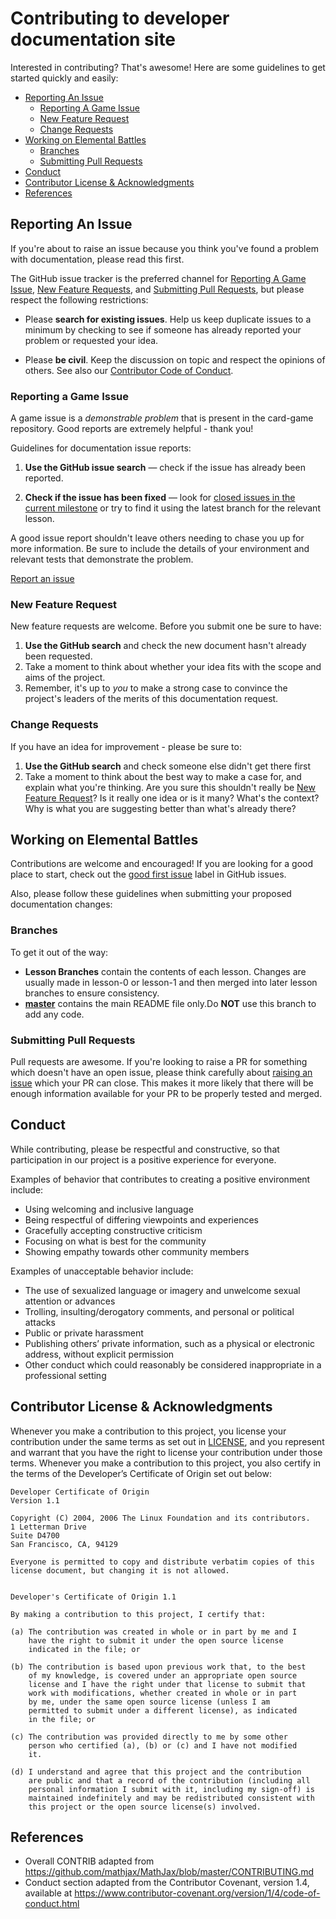 # Contributing to developer documentation site

Interested in contributing? That's awesome! Here are some guidelines to get started quickly and easily:

- [Reporting An Issue](#reporting-an-issue)
  - [Reporting A Game Issue](#reporting-a-game-issue)
  - [New Feature Request](#new-feature-request)
  - [Change Requests](#change-requests)
- [Working on Elemental Battles](#working-on-elemental-battles)
  - [Branches](#branches)
  - [Submitting Pull Requests](#submitting-pull-requests)
- [Conduct](#conduct)
- [Contributor License & Acknowledgments](#contributor-license--acknowledgments)
- [References](#references)

## Reporting An Issue

If you're about to raise an issue because you think you've found a problem with documentation, please read this first.

The GitHub issue tracker is the preferred channel for [Reporting A Game Issue](#reporting-a-game-issue), [New Feature Requests](#new-feature-request), and [Submitting Pull Requests](#submitting-pull-requests), but please respect the following restrictions:

* Please **search for existing issues**. Help us keep duplicate issues to a minimum by checking to see if someone has already reported your problem or requested your idea.

* Please **be civil**. Keep the discussion on topic and respect the opinions of others. See also our [Contributor Code of Conduct](#conduct).

### Reporting a Game Issue

A game issue is a _demonstrable problem_ that is present in the card-game repository. Good reports are extremely helpful - thank you!

Guidelines for documentation issue reports:

1. **Use the GitHub issue search** &mdash; check if the issue has already been reported.

2. **Check if the issue has been fixed** &mdash; look for [closed issues in the
   current milestone](https://github.com/EOSIO/eosio-card-game-repo/issues?q=is:issue+is:closed) or try to find it using the latest branch for the relevant lesson.

A good issue report shouldn't leave others needing to chase you up for more information. Be sure to include the details of your environment and relevant tests that demonstrate the problem.

[Report an issue](https://github.com/EOSIO/eosio-card-game-repo/issues/new?title=%5Bdocs%5D%20Suggestion%20/%20Change%20Request)

### New Feature Request

New feature requests are welcome. Before you submit one be sure to have:

1. **Use the GitHub search** and check the new document hasn't already been requested.
2. Take a moment to think about whether your idea fits with the scope and aims of the project.
3. Remember, it's up to *you* to make a strong case to convince the project's leaders of the merits of this documentation request.

### Change Requests

If you have an idea for improvement - please be sure to:

1. **Use the GitHub search** and check someone else didn't get there first
2. Take a moment to think about the best way to make a case for, and explain what you're thinking. Are you sure this shouldn't really be
   [New Feature Request](#new-feature-request)?  Is it really one idea or is it many? What's the context? Why is what you are suggesting better than what's already there?

## Working on Elemental Battles

Contributions are welcome and encouraged! If you are looking for a good place to start, check out the [good first issue](https://github.com/EOSIO/eosio-card-game-repo/labels/good%20first%20issue) label in GitHub issues.

Also, please follow these guidelines when submitting your proposed documentation changes:

### Branches

To get it out of the way:

- **Lesson Branches** contain the contents of each lesson. Changes are usually made in lesson-0 or lesson-1 and then merged into later lesson branches to ensure consistency.
- **[master](https://github.com/EOSIO/welcome/tree/master)** contains the main README file only.Do **NOT** use this branch to add any code.

### Submitting Pull Requests

Pull requests are awesome. If you're looking to raise a PR for something which doesn't have an open issue, please think carefully about [raising an issue](#reporting-an-issue) which your PR can close. This makes it more likely that there will be enough information available for your PR to be properly tested and merged.

## Conduct

While contributing, please be respectful and constructive, so that participation in our project is a positive experience for everyone.

Examples of behavior that contributes to creating a positive environment include:
- Using welcoming and inclusive language
- Being respectful of differing viewpoints and experiences
- Gracefully accepting constructive criticism
- Focusing on what is best for the community
- Showing empathy towards other community members

Examples of unacceptable behavior include:
- The use of sexualized language or imagery and unwelcome sexual attention or advances
- Trolling, insulting/derogatory comments, and personal or political attacks
- Public or private harassment
- Publishing others’ private information, such as a physical or electronic address, without explicit permission
- Other conduct which could reasonably be considered inappropriate in a professional setting

## Contributor License & Acknowledgments

Whenever you make a contribution to this project, you license your contribution under the same terms as set out in [LICENSE](./LICENSE), and you represent and warrant that you have the right to license your contribution under those terms.  Whenever you make a contribution to this project, you also certify in the terms of the Developer’s Certificate of Origin set out below:

```
Developer Certificate of Origin
Version 1.1

Copyright (C) 2004, 2006 The Linux Foundation and its contributors.
1 Letterman Drive
Suite D4700
San Francisco, CA, 94129

Everyone is permitted to copy and distribute verbatim copies of this
license document, but changing it is not allowed.


Developer's Certificate of Origin 1.1

By making a contribution to this project, I certify that:

(a) The contribution was created in whole or in part by me and I
    have the right to submit it under the open source license
    indicated in the file; or

(b) The contribution is based upon previous work that, to the best
    of my knowledge, is covered under an appropriate open source
    license and I have the right under that license to submit that
    work with modifications, whether created in whole or in part
    by me, under the same open source license (unless I am
    permitted to submit under a different license), as indicated
    in the file; or

(c) The contribution was provided directly to me by some other
    person who certified (a), (b) or (c) and I have not modified
    it.

(d) I understand and agree that this project and the contribution
    are public and that a record of the contribution (including all
    personal information I submit with it, including my sign-off) is
    maintained indefinitely and may be redistributed consistent with
    this project or the open source license(s) involved.
```

## References

* Overall CONTRIB adapted from https://github.com/mathjax/MathJax/blob/master/CONTRIBUTING.md
* Conduct section adapted from the Contributor Covenant, version 1.4, available at https://www.contributor-covenant.org/version/1/4/code-of-conduct.html
